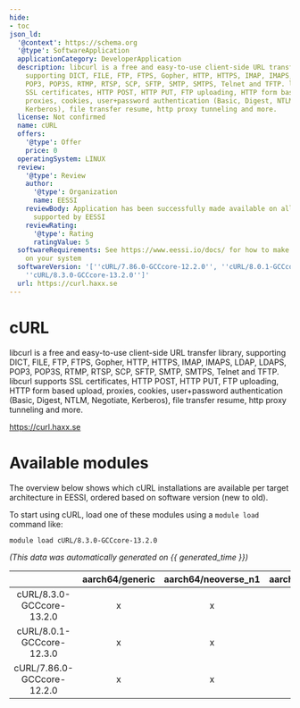 ```yaml
---
hide:
- toc
json_ld:
  '@context': https://schema.org
  '@type': SoftwareApplication
  applicationCategory: DeveloperApplication
  description: libcurl is a free and easy-to-use client-side URL transfer library,
    supporting DICT, FILE, FTP, FTPS, Gopher, HTTP, HTTPS, IMAP, IMAPS, LDAP, LDAPS,
    POP3, POP3S, RTMP, RTSP, SCP, SFTP, SMTP, SMTPS, Telnet and TFTP. libcurl supports
    SSL certificates, HTTP POST, HTTP PUT, FTP uploading, HTTP form based upload,
    proxies, cookies, user+password authentication (Basic, Digest, NTLM, Negotiate,
    Kerberos), file transfer resume, http proxy tunneling and more.
  license: Not confirmed
  name: cURL
  offers:
    '@type': Offer
    price: 0
  operatingSystem: LINUX
  review:
    '@type': Review
    author:
      '@type': Organization
      name: EESSI
    reviewBody: Application has been successfully made available on all architectures
      supported by EESSI
    reviewRating:
      '@type': Rating
      ratingValue: 5
  softwareRequirements: See https://www.eessi.io/docs/ for how to make EESSI available
    on your system
  softwareVersion: '[''cURL/7.86.0-GCCcore-12.2.0'', ''cURL/8.0.1-GCCcore-12.3.0'',
    ''cURL/8.3.0-GCCcore-13.2.0'']'
  url: https://curl.haxx.se
---
```


cURL
====


libcurl is a free and easy-to-use client-side URL transfer library, supporting DICT, FILE, FTP, FTPS, Gopher, HTTP, HTTPS, IMAP, IMAPS, LDAP, LDAPS, POP3, POP3S, RTMP, RTSP, SCP, SFTP, SMTP, SMTPS, Telnet and TFTP. libcurl supports SSL certificates, HTTP POST, HTTP PUT, FTP uploading, HTTP form based upload, proxies, cookies, user+password authentication (Basic, Digest, NTLM, Negotiate, Kerberos), file transfer resume, http proxy tunneling and more.

https://curl.haxx.se
# Available modules


The overview below shows which cURL installations are available per target architecture in EESSI, ordered based on software version (new to old).

To start using cURL, load one of these modules using a `module load` command like:

```shell
module load cURL/8.3.0-GCCcore-13.2.0
```

*(This data was automatically generated on {{ generated_time }})*

| |aarch64/generic|aarch64/neoverse_n1|aarch64/neoverse_v1|aarch64/nvidia/grace|x86_64/generic|x86_64/amd/zen2|x86_64/amd/zen3|x86_64/amd/zen4|x86_64/intel/cascadelake|x86_64/intel/haswell|x86_64/intel/icelake|x86_64/intel/sapphirerapids|x86_64/intel/skylake_avx512|
| :---: | :---: | :---: | :---: | :---: | :---: | :---: | :---: | :---: | :---: | :---: | :---: | :---: | :---: |
|cURL/8.3.0-GCCcore-13.2.0|x|x|x|x|x|x|x|x|x|x|x|x|x|
|cURL/8.0.1-GCCcore-12.3.0|x|x|x|x|x|x|x|x|x|x|x|x|x|
|cURL/7.86.0-GCCcore-12.2.0|x|x|x|x|x|x|x|x|x|x|x|x|x|
